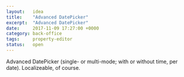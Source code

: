 ```yaml
---
layout:   idea
title:    "Advanced DatePicker"
excerpt:  "Advanced DatePicker"
date:     2017-11-09 17:27:00 +0000
category: back-office
tags:     property-editor
status:   open
---
```


Advanced DatePicker (single- or multi-mode; with or without time, per date). Localizeable, of course.
